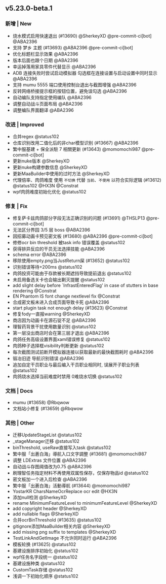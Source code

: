 ## v5.23.0-beta.1

### 新增 | New

* 烧水模式启用快速退出 (#13690) @SherkeyXD @pre-commit-ci[bot] @ABA2396
* 支持 梦乡 主题 (#13693) @ABA2396 @pre-commit-ci[bot]
* 优化标题栏显示效果 @ABA2396
* 版本后面也跟个日期 @ABA2396
* 幸运掉落用家具零件代替显示 @ABA2396
* ADB 连接失败时尝试启动模拟器 勾选框在连接设置与启动设置中同时显示 @ABA2396
* 支持 mumu 5555 端口使用控制台退出与截图增强 @ABA2396
* 反转网络桥接提示框的按钮位置，避免误勾选 @ABA2396
* 自动编队支持指定使用编队 @ABA2396
* 调整自动战斗页面布局 @ABA2396
* 调整编队界面翻译 @ABA2396

### 改进 | Improved

* 合并regex @status102
* 仓库识别改用二值化后的非char模型识别 (#13667) @ABA2396
* 繁中服基建 + 保全派駐 7 相關更新 (#13643) @momomochi987 @pre-commit-ci[bot]
* 更新nuke版本 @SherkeyXD
* 更新nuke构建参数信息 @SherkeyXD
* 更新MaaBuilder中使用的过时方法 @SherkeyXD
* 代理倍率、肉鸽难度 使用 `不切换` 代替 `当前`、`不使用` 以符合实际逻辑 (#13612) @status102 @HX3N @Constrat
* wpf肉鸽难度初始化优化 @status102

### 修复 | Fix

* 修复萨卡兹肉鸽部分字段无法正确识别的问题 (#13691) @THSLP13 @pre-commit-ci[bot]
* 无法区分界园 3/5 层 boss @ABA2396
* 因招募动画卡预见密文板 (#13680) @ABA2396 @pre-commit-ci[bot]
* 修修ocr bin threshold 被task info 错误覆盖 @status102
* 获得排异反应的干员无法选择技能 @ABA2396
* schema error @ABA2396
* 移除使用empty.png当JustReturn屎 (#13652) @status102
* 识别错误等待+200ms @status102
* 肉鸽投资可能由于存款被长期遮挡导致提前退出 @status102
* 未启用备选关卡也会输出剿灭提醒 @status102
* add slight delay before `InfrastEnteredFlag' in case of stutters in base rendering @Constrat
* EN Phantom IS font change nextlevel fix @Constrat
* 合成密文板未进入合成页面导致卡死 @ABA2396
* start plugin task not enough delay (#13623) @Constrat
* 修复fody一直报warning @SherkeyXD
* 商店因为动画卡在源石锭不足 @ABA2396
* 理智药背景干扰使用数量识别 @status102
* 第一层没出商店时会在第三层才退出 @ABA2396
* 肉鸽任务高级设置界面xaml错误修复 @status102
* 肉鸽种子选择框visibility判断更新 @status102
* 每次截图测试前断开模拟器连接以获取最新的最快截图耗时 @ABA2396
* 锻冶旧迹 导航识别错误 @ABA2396
* 追加自定干员职业与最后编入干员职业相同时, 误展开子职业列表 @status102
* 肉鸽烧水选择当前难度时禁用 0难烧水切换 @status102

### 文档 | Docs

* mumu (#13658) @Rbqwow
* 文档站小修复 (#13659) @Rbqwow

### 其他 | Other

* 迁移UpdateStageList @status102
* _stageManager迁移 @status102
* binThreshold, useRaw直接写入task @status102
* 繁中服「出蒼白海」導航入口文字調整 (#13681) @momomochi987
* 调整 LDExtras 文件位置 @ABA2396
* 自动战斗存图阈值改为0.75 @ABA2396
* 刷理智任务指定材料不再使用双属性保存，仅保存物品id @status102
* 密文板加一个进入后检查 @ABA2396
* 繁中服「出蒼白海」活動導航 (#13644) @momomochi987
* YostarKR CharsNameOcrReplace ocr edit @HX3N
* 添加null检测 @SherkeyXD
* rename MinimumFeatureLevel to minimumFeatureLevel @SherkeyXD
* add copyright header @SherkeyXD
* add nullable flags @SherkeyXD
* 合并ocrBinThreshold (#13635) @status102
* gitignore添加MaaBuilder相关内容 @SherkeyXD
* add missing png suffix to templates @SherkeyXD
* TestLinkAndGetImage 不允许同时运行 @ABA2396
* 模板轮换 (#13625) @status102
* 基建设施排序初始化 @status102
* wpf任务名字段统一 @status102
* 基建设施种类 @status102
* CustomTask存储 @status102
* 浅调一下初始化顺序 @status102
